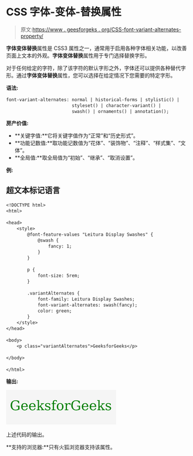 # CSS 字体-变体-替换属性

> 原文:[https://www . geesforgeks . org/CSS-font-variant-alternates-property/](https://www.geeksforgeeks.org/css-font-variant-alternates-property/)

**字体变体替换**属性是 CSS3 属性之一，通常用于启用各种字体相关功能，以改善页面上文本的外观。**字体变体替换**属性用于专门选择替换字形。

对于任何给定的字符，除了该字符的默认字形之外，字体还可以提供各种替代字形。通过**字体变体替换**属性，您可以选择在给定情况下您需要的特定字形。

**语法:**

```
font-variant-alternates: normal | historical-forms | stylistic() |
                         styleset() | character-variant() |
                         swash() | ornaments() | annotation();

```

**房产价值:**

*   **关键字值:**它将关键字值作为“正常”和“历史形式”。
*   **功能记数值:**取功能记数值为“花体”、“装饰物”、“注释”、“样式集”、“文体”。
*   **全局值:**取全局值为“初始”、“继承”、“取消设置”。

**例:**

## 超文本标记语言

```
<!DOCTYPE html>
<html>

<head>
    <style>
        @font-feature-values "Leitura Display Swashes" {
            @swash {
                fancy: 1;
            }
        }

        p {
            font-size: 5rem;
        }

        .variantAlternates {
            font-family: Leitura Display Swashes;
            font-variant-alternates: swash(fancy);
            color: green;
        }
    </style>
</head>

<body>
    <p class="variantAlternates">GeeksforGeeks</p>

</body>

</html>
```

**输出:**

![](img/7f04ff8986c792059f34d679baf4a008.png)

上述代码的输出。

**支持的浏览器:**只有火狐浏览器支持该属性。